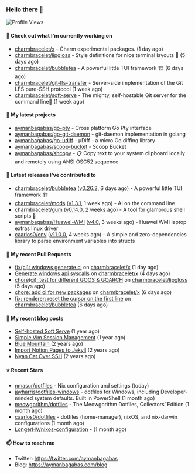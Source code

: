 ### Hello there 👋

![Profile Views](https://komarev.com/ghpvc/?username=aymanbagabas&label=PROFILE+VIEWS)

#### 👷 Check out what I'm currently working on

- [charmbracelet/x](https://github.com/charmbracelet/x) - Charm experimental packages. (1 day ago)
- [charmbracelet/lipgloss](https://github.com/charmbracelet/lipgloss) - Style definitions for nice terminal layouts 👄 (5 days ago)
- [charmbracelet/bubbletea](https://github.com/charmbracelet/bubbletea) - A powerful little TUI framework 🏗 (6 days ago)
- [charmbracelet/git-lfs-transfer](https://github.com/charmbracelet/git-lfs-transfer) - Server-side implementation of the Git LFS pure-SSH protocol (1 week ago)
- [charmbracelet/soft-serve](https://github.com/charmbracelet/soft-serve) - The mighty, self-hostable Git server for the command line🍦 (1 week ago)

#### 🌱 My latest projects

- [aymanbagabas/go-pty](https://github.com/aymanbagabas/go-pty) - Cross platform Go Pty interface
- [aymanbagabas/go-git-daemon](https://github.com/aymanbagabas/go-git-daemon) - git-daemon implementation in golang
- [aymanbagabas/go-udiff](https://github.com/aymanbagabas/go-udiff) - µDiff - a micro Go diffing library
- [aymanbagabas/scoop-bucket](https://github.com/aymanbagabas/scoop-bucket) - Scoop Bucket
- [aymanbagabas/shcopy](https://github.com/aymanbagabas/shcopy) - 📋 Copy text to your system clipboard locally and remotely using ANSI OSC52 sequence

#### 🔭 Latest releases I've contributed to

- [charmbracelet/bubbletea](https://github.com/charmbracelet/bubbletea) ([v0.26.2](https://github.com/charmbracelet/bubbletea/releases/tag/v0.26.2), 6 days ago) - A powerful little TUI framework 🏗
- [charmbracelet/mods](https://github.com/charmbracelet/mods) ([v1.3.1](https://github.com/charmbracelet/mods/releases/tag/v1.3.1), 1 week ago) - AI on the command line
- [charmbracelet/gum](https://github.com/charmbracelet/gum) ([v0.14.0](https://github.com/charmbracelet/gum/releases/tag/v0.14.0), 2 weeks ago) - A tool for glamorous shell scripts 🎀
- [aymanbagabas/Huawei-WMI](https://github.com/aymanbagabas/Huawei-WMI) ([v4.0](https://github.com/aymanbagabas/Huawei-WMI/releases/tag/v4.0), 3 weeks ago) - Huawei WMI laptop extras linux driver
- [caarlos0/env](https://github.com/caarlos0/env) ([v11.0.0](https://github.com/caarlos0/env/releases/tag/v11.0.0), 4 weeks ago) - A simple and zero-dependencies library to parse environment variables into structs

#### 🔨 My recent Pull Requests

- [fix(ci): windows generate ci](https://github.com/charmbracelet/x/pull/78) on [charmbracelet/x](https://github.com/charmbracelet/x) (1 day ago)
- [Generate windows api syscalls](https://github.com/charmbracelet/x/pull/75) on [charmbracelet/x](https://github.com/charmbracelet/x) (4 days ago)
- [chore(ci): test for different GOOS &amp; GOARCH](https://github.com/charmbracelet/lipgloss/pull/292) on [charmbracelet/lipgloss](https://github.com/charmbracelet/lipgloss) (5 days ago)
- [chore: add ci for new packages](https://github.com/charmbracelet/x/pull/73) on [charmbracelet/x](https://github.com/charmbracelet/x) (6 days ago)
- [fix: renderer: reset the cursor on the first line](https://github.com/charmbracelet/bubbletea/pull/1008) on [charmbracelet/bubbletea](https://github.com/charmbracelet/bubbletea) (6 days ago)

#### 📜 My recent blog posts

- [Self-hosted Soft Serve](https://aymanbagabas.com/blog/2023/04/28/self-hosted-soft-serve.html) (1 year ago)
- [Simple Vim Session Management](https://aymanbagabas.com/blog/2023/04/13/simple-vim-session-management.html) (1 year ago)
- [Blue Mountain](https://aymanbagabas.com/blog/2022/06/02/blue-mountain.html) (2 years ago)
- [Import Notion Pages to Jekyll](https://aymanbagabas.com/blog/2022/03/29/import-notion-pages-to-jekyll.html) (2 years ago)
- [Nyan Cat Over SSH](https://aymanbagabas.com/blog/2022/03/25/nyan-cat-over-ssh.html) (2 years ago)

#### ⭐ Recent Stars

- [nmasur/dotfiles](https://github.com/nmasur/dotfiles) - Nix configuration and settings (today)
- [jayharris/dotfiles-windows](https://github.com/jayharris/dotfiles-windows) - dotfiles for Windows, including Developer-minded system defaults. Built in PowerShell (1 month ago)
- [meowgorithm/dotfiles](https://github.com/meowgorithm/dotfiles) - The Meowgorithm Dotfiles, Collectors’ Edition (1 month ago)
- [caarlos0/dotfiles](https://github.com/caarlos0/dotfiles) - dotfiles (home-manager), nixOS, and nix-darwin configurations (1 month ago)
- [LongerHV/nixos-configuration](https://github.com/LongerHV/nixos-configuration) -  (1 month ago)

#### 📫 How to reach me

- Twitter: https://twitter.com/aymanbagabas
- Blog: https://aymanbagabas.com/blog
